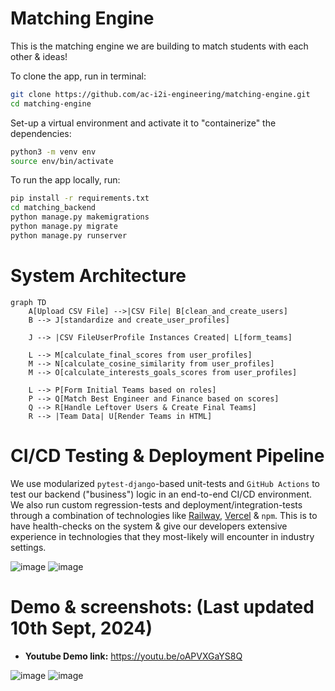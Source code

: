 # Matching Engine
This is the matching engine we are building to match students with each other &amp; ideas!

To clone the app, run in terminal:

```bash
git clone https://github.com/ac-i2i-engineering/matching-engine.git
cd matching-engine
```

Set-up a virtual environment and activate it to "containerize" the dependencies:

```bash
python3 -m venv env
source env/bin/activate
```

To run the app locally, run:

```bash
pip install -r requirements.txt
cd matching_backend
python manage.py makemigrations
python manage.py migrate
python manage.py runserver
```
# System Architecture

```mermaid
graph TD
    A[Upload CSV File] -->|CSV File| B[clean_and_create_users]
    B --> J[standardize and create_user_profiles]
    
    J --> |CSV FileUserProfile Instances Created| L[form_teams]
    
    L --> M[calculate_final_scores from user_profiles]
    M --> N[calculate_cosine_similarity from user_profiles]
    M --> O[calculate_interests_goals_scores from user_profiles]
    
    L --> P[Form Initial Teams based on roles]
    P --> Q[Match Best Engineer and Finance based on scores]
    Q --> R[Handle Leftover Users & Create Final Teams]
    R --> |Team Data| U[Render Teams in HTML]
```

# CI/CD Testing & Deployment Pipeline

We use modularized `pytest-django`-based unit-tests and `GitHub Actions` to test our backend ("business") logic in an end-to-end CI/CD environment. We also run custom regression-tests and deployment/integration-tests through a combination of technologies like [Railway](https://railway.app/), [Vercel](https://vercel.com/) & `npm`. This is to have health-checks on the system & give our developers extensive experience in technologies that they most-likely will encounter in industry settings.

![image](https://github.com/user-attachments/assets/d51e5950-e859-4f95-bec9-98fb41eb450e)
![image](https://github.com/user-attachments/assets/abe2b142-8e5a-4bde-80d3-e5f5c4c7bfae)


# Demo & screenshots: (Last updated 10th Sept, 2024)

- **Youtube Demo link:** https://youtu.be/oAPVXGaYS8Q

![image](https://github.com/user-attachments/assets/5c34a4ef-7936-437b-8c41-4898a0dfefbb)
![image](https://github.com/user-attachments/assets/50fcefee-292e-432b-85e0-248cb8e123d4)
